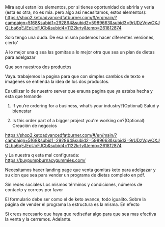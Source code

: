 Mira aqui estan los elementos, por si tienes oportunidad de abrirla y verla (esta es otra, no es mia. pero algo asi necesitamos, estos elementos): https://shop2.ketoadvancedfatburner.com/#/en/main/?campaign=5168&subid1=292864&subid2=5989663&subid3=9rUDzVqwOXJQLba6qEJEpUoFJCb&subid4=1122krty&temp=261812874

Solo tengo una duda. De esa misma podemos hacer diferentes versiones, cierto'

A lo mejor una q sea las gomitas a lo mejor otra que sea un plan de dietas para adelgazar

Que son nuestros dos productos

Vaya. trabajemos la pagina para que con simples cambios de texto e imagenes se entienda la idea de los dos productos.

Es utilizar lo de nuestro server que erauna pagina que ya estaba hecha y esta que temande

1. If you’re ordering for a business, what’s your industry?(Optional)
Salud y bienestar

2. Is this order part of a bigger project you're working on?(Optional)
Creación de negocios

https://shop2.ketoadvancedfatburner.com/#/en/main/?campaign=5168&subid1=292864&subid2=5989663&subid3=9rUDzVqwOXJQLba6qEJEpUoFJCb&subid4=1122krty&temp=261812874


y
La nuestra q esta mal configurada:
https://buypumpburnacvgummies.com/

Necesitamos hacer landing page que venta gomitas keto para adelgazar y su clon que sea para vender un programa de dietas completo en pdf.

Sin redes sociales
Los mismos términos y condiciones, números de contacto y correos por favor

El formulario debe ser como el de keto avance, todo igualito. Sobre la página de vender el programa la estructura es la misma. En efecto

Si crees necesario que haya que rediseñar algo para que sea mas efectiva la venta y la cerremos. Adelante.